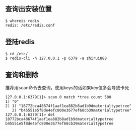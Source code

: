 ## 查询出安装位置
```shell
$ whereis redis
redis: /etc/redis.conf
```
## 登陆redis
```
$ cd /etc/
$ redis-cli -h 127.0.0.1 -p 6379 -a zhirui888
```
## 查询和删除
推荐用scan命令去查询，使用keys的话如果key值多会导致卡死
```shell
127.0.0.1:6379[1]> scan 0 match *tree count 500
1) "0"
2) 1) "18772bca48674f1aaf1ea882b8ad1b9dmaterialtypetree"
   2) "b45551e5f8de4efc800e3677ef68cb39materialtypetree"
127.0.0.1:6379[1]> del 18772bca48674f1aaf1ea882b8ad1b9dmaterialtypetree b45551e5f8de4efc800e3677ef68cb39materialtypetree
```

